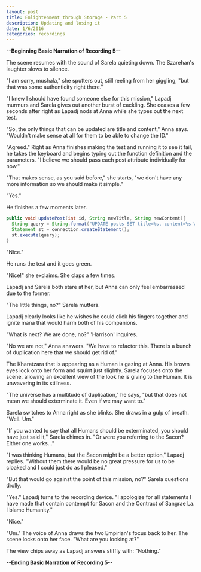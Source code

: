 ```yaml
---
layout: post
title: Enlightenment through Storage - Part 5
description: Updating and losing it
date: 1/6/2016
categories: recordings
---
```

**--Beginning Basic Narration of Recording 5--**

The scene resumes with the sound of Sarela quieting down. The Szarehan's laughter slows to silence.

"I am sorry, mushala," she sputters out, still reeling from her giggling, "but that was some authenticity right there."

"I knew I should have found someone else for this mission," Lapadj murmurs and Sarela gives out another burst of cackling. She ceases a few seconds after right as Lapadj nods at Anna while she types out the next test.

"So, the only things that can be updated are title and content," Anna says. "Wouldn't make sense at all for them to be able to change the ID."

"Agreed." Right as Anna finishes making the test and running it to see it fail, he takes the keyboard and begins typing out the function definition and the parameters. "I believe we should pass each post attribute individually for now."

"That makes sense, as you said before," she starts, "we don't have any more information so we should make it simple."

"Yes."

He finishes a few moments later.

```java
public void updatePost(int id, String newTitle, String newContent){
  String query = String.format("UPDATE posts SET title=%s, content=%s WHERE id=%s", newTitle, newContent, id);
  Statement st = connection.createStatement();
  st.execute(query);
}
```

"Nice."

He runs the test and it goes green.

"Nice!" she exclaims. She claps a few times.

Lapadj and Sarela both stare at her, but Anna can only feel embarrassed due to the former.

"The little things, no?" Sarela mutters.

Lapadj clearly looks like he wishes he could click his fingers together and ignite mana that would harm both of his companions.

"What is next? We are done, no?" 'Harrison' inquires.

"No we are not," Anna answers. "We have to refactor this. There is a bunch of duplication here that we should get rid of."

The Kharatzara that is appearing as a Human is gazing at Anna. His brown eyes lock onto her form and squint just slightly. Sarela focuses onto the scene, allowing an excellent view of the look he is giving to the Human. It is unwavering in its stillness.

"The universe has a multitude of duplication," he says, "but that does not mean we should exterminate it. Even if we may want to."

Sarela switches to Anna right as she blinks. She draws in a gulp of breath. "Well. Um."

"If you wanted to say that all Humans should be exterminated, you should have just said it," Sarela chimes in. "Or were you referring to the Sacon? Either one works..."

"I was thinking Humans, but the Sacon might be a better option," Lapadj replies. "Without them there would be no great pressure for us to be cloaked and I could just do as I pleased."

"But that would go against the point of this mission, no?" Sarela questions drolly.

"Yes." Lapadj turns to the recording device. "I apologize for all statements I have made that contain contempt for Sacon and the Contract of Sangrae La. I blame Humanity."

"Nice."

"Um." The voice of Anna draws the two Empirian's focus back to her. The scene locks onto her face. "What are you looking at?"

The view chips away as Lapadj answers stiffly with: "Nothing."

**--Ending Basic Narration of Recording 5--**
